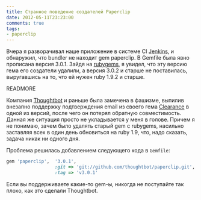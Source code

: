 ```yaml
---
title: Странное поведение создателей Paperclip
date: 2012-05-11T23:23:00
comments: true
tags:
- paperclip
---
```


Вчера я разворачивал наше приложение в системе CI [Jenkins](http://jenkins-ci.org/), и обнаружил, что bundler не находит
gem paperclip. В Gemfile была явно прописана версия 3.0.1. Зайдя на [rubygems](https://rubygems.org/gems/paperclip/versions), я увидел,
что эту версию гема его создатели удалили, а версия 3.0.2 и старше не поставилась, выругавшись на то, что ей нужен ruby
1.9.2 и старше.

READMORE

Компания [Thoughtbot](http://thoughtbot.com/) и раньше была замечена в фашизме, выпилив внезапно поддержку подтверждения
email из своего гема [Clearance](https://rubygems.org/gems/clearance) в одной из версий, после чего он потерял обратную
совместимость. Данная же ситуация просто не укладывается у меня в голове. Причем я не понимаю, зачем было удалять старый
gem с rubygems, насильно заставляя всех в один день обновиться на ruby 1.9, что, надо сказать, задача никак ни одного
дня.

Проблема решилась добавлением следующего кода в `Gemfile`:

```ruby
gem 'paperclip',  '3.0.1',
                  :git => 'git://github.com/thoughtbot/paperclip.git',
                  :tag => 'v3.0.1'
```

Если вы поддерживаете какие-то gem-ы, никогда не поступайте так плохо, как это сделали Thoughtbot.
